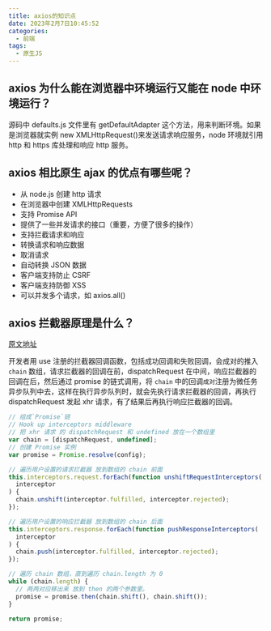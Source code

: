 ```yaml
---
title: axios的知识点
date: 2023年2月7日10:45:52
categories:
  - 前端
tags:
  - 原生JS
---
```


## axios 为什么能在浏览器中环境运行又能在 node 中环境运行？

源码中 defaults.js 文件里有 getDefaultAdapter 这个方法，用来判断环境。如果是浏览器就实例 new XMLHttpRequest()来发送请求响应服务，node 环境就引用 http 和 https 库处理和响应 http 服务。

## axios 相比原生 ajax 的优点有哪些呢？

- 从 node.js 创建 http 请求
- 在浏览器中创建 XMLHttpRequests
- 支持 Promise API
- 提供了一些并发请求的接口（重要，方便了很多的操作）
- 支持拦截请求和响应
- 转换请求和响应数据
- 取消请求
- 自动转换 JSON 数据
- 客户端支持防止 CSRF
- 客户端支持防御 XSS
- 可以并发多个请求，如 axios.all()

## axios 拦截器原理是什么？

[原文地址](https://github.com/haizlin/fe-interview/issues/2420)

开发者用 use 注册的拦截器回调函数，包括成功回调和失败回调，会成对的推入 `chain` 数组，请求拦截器的回调在前，dispatchRequest 在中间，响应拦截器的回调在后，然后通过 promise 的链式调用，将 `chain` 中的回调`成对`注册为微任务异步队列中去，这样在执行异步队列时，就会先执行请求拦截器的回调，再执行 dispatchRequest 发起 xhr 请求，有了结果后再执行响应拦截器的回调。

```js
// 组成`Promise`链
// Hook up interceptors middleware
// 把 xhr 请求 的 dispatchRequest 和 undefined 放在一个数组里
var chain = [dispatchRequest, undefined];
// 创建 Promise 实例
var promise = Promise.resolve(config);

// 遍历用户设置的请求拦截器 放到数组的 chain 前面
this.interceptors.request.forEach(function unshiftRequestInterceptors(
  interceptor
) {
  chain.unshift(interceptor.fulfilled, interceptor.rejected);
});

// 遍历用户设置的响应拦截器 放到数组的 chain 后面
this.interceptors.response.forEach(function pushResponseInterceptors(
  interceptor
) {
  chain.push(interceptor.fulfilled, interceptor.rejected);
});

// 遍历 chain 数组，直到遍历 chain.length 为 0
while (chain.length) {
  // 两两对应移出来 放到 then 的两个参数里。
  promise = promise.then(chain.shift(), chain.shift());
}

return promise;
```
